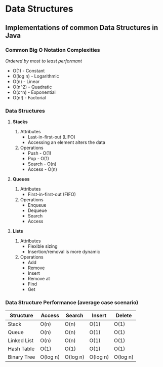# Data Structures

## Implementations of common Data Structures in Java

###  Common Big O Notation Complexities
   _Ordered by most to least performant_
   * O(1) - Constant
   * O(log n) - Logarithmic
   * O(n) - Linear
   * O(n^2) - Quadratic
   * O(c^n) - Exponential
   * O(n!) - Factorial

### Data Structures

1. **Stacks**
    1. Attributes
       * Last-in-first-out (LIFO)
       * Accessing an element alters the data
    2. Operations
       * Push - O(1)
       * Pop - O(1)
       * Search - O(n)
       * Access - O(n)
       
2.  **Queues**
    1. Attributes
       * First-in-first-out (FIFO)
    2. Operations
       * Enqueue
       * Dequeue
       * Search
       * Access

2.  **Lists**
    1. Attributes
       * Flexible sizing
       * Insertion/removal is more dynamic
    2. Operations
       * Add
       * Remove
       * Insert
       * Remove at
       * Find
       * Get

### Data Structure Performance (average case scenario)
| Structure   | Access | Search | Insert | Delete |
| ------------| ------ | ------ | ------ | ------ |
|  Stack      | O(n)   | O(n)   | O(1)   | O(1)   |
|  Queue      | O(n)   | O(n)   | O(1)   | O(1)   |
|  Linked List| O(n)   | O(n)   | O(1)   | O(1)   |
|  Hash Table | O(1)   | O(1)   | O(1)   | O(1)   |
|  Binary Tree| O(log n)   | O(log n)   | O(log n)   | O(log n)   |

